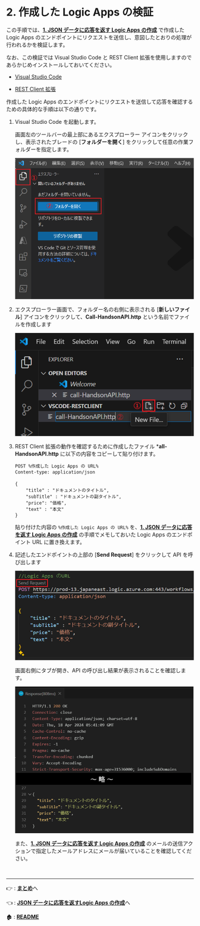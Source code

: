 # 2. 作成した Logic Apps の検証

この手順では、[**1. JSON データに応答を返す Logic Apps の作成**](ex01.md) で作成した Logic Apps のエンドポイントにリクエストを送信し、意図したとおりの処理が行われるかを検証します。

なお、この検証では Visual Studio Code と REST Client 拡張を使用しますのであらかじめインストールしておいてください。

- [Visual Studio Code](https://code.visualstudio.com/Download) 

- [REST Client 拡張](https://marketplace.visualstudio.com/items?itemName=humao.rest-client)

作成した Logic Apps のエンドポイントにリクエストを送信して応答を確認するための具体的な手順は以下の通りです。

1. Visual Studio Code を起動します。

    画面左のツールバーの最上部にあるエクスプローラー アイコンをクリックし、表示されたブレードの \[**フォルダーを開く**\] をクリックして任意の作業フォルダーを指定します。

    <img src="images/vscodeOpenFolder.png" width="500px">

2. エクスプローラー画面で、フォルダー名の右側に表示される \[**新しいファイル**\] アイコンをクリックして、**Call-HandsonAPI.http** という名前でファイルを作成します

    <img src="images/VSCode_Create_HttpFile.png" width="500px">

3. REST Client 拡張の動作を確認するために作成したファイル ***all-HandsonAPI.http** に以下の内容をコピーして貼り付けます。

    ```
    POST %作成した Logic Apps の URL%
    Content-type: application/json

    {
        "title" : "ドキュメントのタイトル",
        "subTitle" : "ドキュメントの副タイトル",
        "price": "価格",
        "text" : "本文"
    }
    ```

    貼り付けた内容の `%作成した Logic Apps の URL%` を、[**1. JSON データに応答を返す Logic Apps の作成**](ex01.md) の手順でメモしておいた Logic Apps のエンドポイント URL に置き換えます。

4. 記述したエンドポイントの上部の \[**Send Request**\] をクリックして API を呼び出します
    
    <img src="images/VSCode_RESTClient_sendRequest.png" width="500px">

    画面右側にタブが開き、API の呼び出し結果が表示されることを確認します。

    <img src="images/vscode_restClient_200OK.png" width="500px">

    また、[**1. JSON データに応答を返す Logic Apps の作成**](ex01.md) のメールの送信アクションで指定したメールアドレスにメールが届いていることを確認してください。

    <br>

---
👉 : [**まとめ**](ex03.md)へ

👈 : [**JSON データに応答を返すLogic Apps の作成**](ex01.md)へ

🏚️ :  [**README**](README.md)






